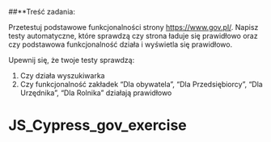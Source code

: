 ##**Treść zadania:

Przetestuj podstawowe funkcjonalności strony https://www.gov.pl/. Napisz testy automatyczne, które sprawdzą czy strona ładuje się prawidłowo oraz czy podstawowa funkcjonalność działa i wyświetla się prawidłowo.

Upewnij się, że twoje testy sprawdzą:
1. Czy działa wyszukiwarka
2. Czy funkcjonalność zakładek “Dla obywatela”, “Dla Przedsiębiorcy”, “Dla Urzędnika”, “Dla Rolnika” działają prawidłowo


# JS_Cypress_gov_exercise
